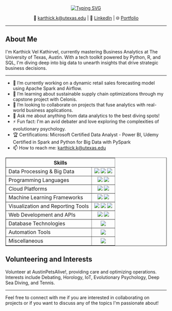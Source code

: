 <!--
**kkarthick12/kkarthick12** is a ✨ _special_ ✨ repository because its `README.md` (this file) appears on your GitHub profile.

Here are some ideas to get you started:

- 🔭 I’m currently working on ...
- 🌱 I’m currently learning ...
- 👯 I’m looking to collaborate on ...
- 🤔 I’m looking for help with ...
- 💬 Ask me about ...
- 📫 How to reach me: ...
- 😄 Pronouns: ...
- ⚡ Fun fact: ...
-->
<div align = "center">
 <a href="https://git.io/typing-svg"><img src="https://readme-typing-svg.demolab.com?font=Calibri&pause=1000&center=true&random=false&width=435&lines=Welcome+to+my+GitHub!" alt="Typing SVG" /></a></div>

<div align="center">
  <p>
    📧 <a href="mailto:karthick.k@utexas.edu">karthick.k@utexas.edu</a> |
    💼 <a href="https://www.linkedin.com/in/kkarthick12">LinkedIn</a> |
    🌐 <a href="https://kkvel.com">Portfolio</a>
  </p>
</div>

_________
## About Me
I'm Karthick Vel Kathirvel, currently mastering Business Analytics at The University of Texas, Austin. With a tech toolkit powered by Python, R, and SQL, I'm diving deep into big data to unearth insights that drive strategic business decisions.
_________
- 🔭 I’m currently working on a dynamic retail sales forecasting model using Apache Spark and Airflow.
- 🌱 I’m learning about sustainable supply chain optimizations through my capstone project with Celonis.
- 👯 I’m looking to collaborate on projects that fuse analytics with real-world business applications.
- 💬 Ask me about anything from data analytics to the best diving spots!
- ⚡ Fun fact: I'm an avid debater and love exploring the complexities of evolutionary psychology.
- 🏆 Certifications: Microsoft Certified Data Analyst - Power BI, Udemy Certified in Spark and Python for Big Data with PySpark
- 📫 How to reach me: [karthick.k@utexas.edu](mailto:karthick.k@utexas.edu)

<div align="center">
  <table border="1">
    <tr>
      <th colspan="2">Skills</th>
    </tr>
    <tr>
      <td>Data Processing & Big Data</td>
      <td align="center">
        <img src="https://img.shields.io/badge/Databricks-FF3621?style=for-the-badge&logo=Databricks&logoColor=white">
        <img src="https://img.shields.io/badge/Apache_Spark-FFFFFF?style=for-the-badge&logo=apachespark&logoColor=#E35A16">
        <img src="https://img.shields.io/badge/Apache_Airflow-017CEE?style=for-the-badge&logo=Apache%20Airflow&logoColor=white">
      </td>
    </tr>
    <tr>
      <td>Programming Languages</td>
      <td align="center">
        <img src="https://img.shields.io/badge/Python-FFD43B?style=for-the-badge&logo=python&logoColor=blue">
        <img src="https://img.shields.io/badge/R-276DC3?style=for-the-badge&logo=r&logoColor=white">
      </td>
    </tr>
    <tr>
      <td>Cloud Platforms</td>
      <td align="center">
        <img src="https://img.shields.io/badge/microsoft%20azure-0089D6?style=for-the-badge&logo=microsoft-azure&logoColor=white">
        <img src="https://img.shields.io/badge/Amazon_AWS-FF9900?style=for-the-badge&logo=amazonaws&logoColor=white">
      </td>
    </tr>
    <tr>
      <td>Machine Learning Frameworks</td>
      <td align="center">
        <img src="https://img.shields.io/badge/PyTorch-EE4C2C?style=for-the-badge&logo=pytorch&logoColor=white">
        <img src="https://img.shields.io/badge/TensorFlow-FF6F00?style=for-the-badge&logo=tensorflow&logoColor=white">
      </td>
    </tr>
    <tr>
      <td>Visualization and Reporting Tools</td>
      <td align="center">
        <img src="https://img.shields.io/badge/PowerBI-F2C811?style=for-the-badge&logo=Power%20BI&logoColor=white">
        <img src="https://img.shields.io/badge/Tableau-E97627?style=for-the-badge&logo=Tableau&logoColor=white">
        <img src="https://img.shields.io/badge/Microsoft_Excel-217346?style=for-the-badge&logo=microsoft-excel&logoColor=white">
      </td>
    </tr>
    <tr>
      <td>Web Development and APIs</td>
      <td align="center">
        <img src="https://img.shields.io/badge/Flask-000000?style=for-the-badge&logo=flask&logoColor=white">
        <img src="https://img.shields.io/badge/GraphQl-E10098?style=for-the-badge&logo=graphql&logoColor=white">
      </td>
    </tr>
    <tr>
      <td>Database Technologies</td>
      <td align="center">
        <img src="https://img.shields.io/badge/MySQL-005C84?style=for-the-badge&logo=mysql&logoColor=white">
      </td>
    </tr>
    <tr>
      <td>Automation Tools</td>
      <td align="center">
        <img src="https://img.shields.io/badge/Selenium-43B02A?style=for-the-badge&logo=Selenium&logoColor=white">
      </td>
    </tr>
    <tr>
      <td>Miscellaneous</td>
      <td align="center">
        <img src="https://img.shields.io/badge/Weights_&_Biases-FFBE00?style=for-the-badge&logo=WeightsAndBiases&logoColor=white">
      </td>
    </tr>
  </table>
</div>

## Volunteering and Interests

Volunteer at AustinPetsAlive!, providing care and optimizing operations. Interests include Debating, Horology, IoT, Evolutionary Psychology, Deep Sea Diving, and Tennis.

---

Feel free to connect with me if you are interested in collaborating on projects or if you want to discuss any of the topics I'm passionate about!




